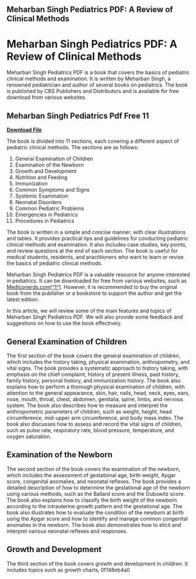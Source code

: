 ## Meharban Singh Pediatrics PDF: A Review of Clinical Methods

  
# Meharban Singh Pediatrics PDF: A Review of Clinical Methods
 
Meharban Singh Pediatrics PDF is a book that covers the basics of pediatric clinical methods and examination. It is written by Meharban Singh, a renowned pediatrician and author of several books on pediatrics. The book is published by CBS Publishers and Distributors and is available for free download from various websites.
 
## Meharban Singh Pediatrics Pdf Free 11


[**Download File**](https://www.google.com/url?q=https%3A%2F%2Fbytlly.com%2F2tKkIk&sa=D&sntz=1&usg=AOvVaw3beSikubRdpVV4Sr5d8CsF)

 
The book is divided into 11 sections, each covering a different aspect of pediatric clinical methods. The sections are as follows:
 
1. General Examination of Children
2. Examination of the Newborn
3. Growth and Development
4. Nutrition and Feeding
5. Immunization
6. Common Symptoms and Signs
7. Systemic Examination
8. Neonatal Disorders
9. Common Pediatric Problems
10. Emergencies in Pediatrics
11. Procedures in Pediatrics

The book is written in a simple and concise manner, with clear illustrations and tables. It provides practical tips and guidelines for conducting pediatric clinical methods and examination. It also includes case studies, key points, and review questions at the end of each section. The book is useful for medical students, residents, and practitioners who want to learn or revise the basics of pediatric clinical methods.
 
Meharban Singh Pediatrics PDF is a valuable resource for anyone interested in pediatrics. It can be downloaded for free from various websites, such as [Mediconerds.com\[^1^\]](https://mediconerds.com/meharban-singh-pediatrics-pdf/). However, it is recommended to buy the original book from the publisher or a bookstore to support the author and get the latest edition.

In this article, we will review some of the main features and topics of Meharban Singh Pediatrics PDF. We will also provide some feedback and suggestions on how to use the book effectively.
 
## General Examination of Children
 
The first section of the book covers the general examination of children, which includes the history taking, physical examination, anthropometry, and vital signs. The book provides a systematic approach to history taking, with emphasis on the chief complaint, history of present illness, past history, family history, personal history, and immunization history. The book also explains how to perform a thorough physical examination of children, with attention to the general appearance, skin, hair, nails, head, neck, eyes, ears, nose, mouth, throat, chest, abdomen, genitalia, spine, limbs, and nervous system. The book also describes how to measure and interpret the anthropometric parameters of children, such as weight, height, head circumference, mid-upper arm circumference, and body mass index. The book also discusses how to assess and record the vital signs of children, such as pulse rate, respiratory rate, blood pressure, temperature, and oxygen saturation.
 
## Examination of the Newborn
 
The second section of the book covers the examination of the newborn, which includes the assessment of gestational age, birth weight, Apgar score, congenital anomalies, and neonatal reflexes. The book provides a detailed description of how to determine the gestational age of the newborn using various methods, such as the Ballard score and the Dubowitz score. The book also explains how to classify the birth weight of the newborn according to the intrauterine growth pattern and the gestational age. The book also illustrates how to evaluate the condition of the newborn at birth using the Apgar score and how to identify and manage common congenital anomalies in the newborn. The book also demonstrates how to elicit and interpret various neonatal reflexes and responses.
 
## Growth and Development
 
The third section of the book covers growth and development in children. It includes topics such as growth charts,
 0f148eb4a0
